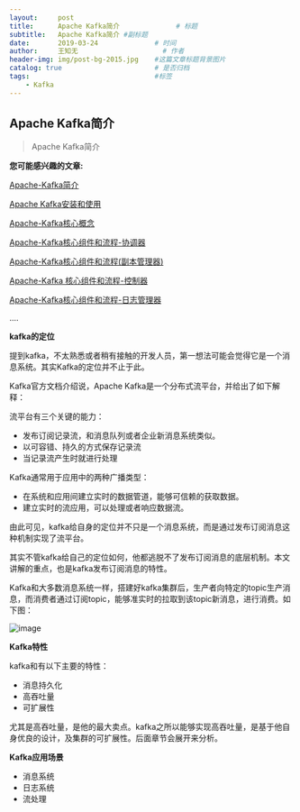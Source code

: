 ```yaml
---
layout:     post   				    
title:      Apache Kafka简介 				# 标题 
subtitle:   Apache Kafka简介 #副标题
date:       2019-03-24 				# 时间
author:     王知无						# 作者
header-img: img/post-bg-2015.jpg 	#这篇文章标题背景图片
catalog: true 						# 是否归档
tags:								#标签
    - Kafka
---
```


## Apache Kafka简介
>Apache Kafka简介

**您可能感兴趣的文章:**

[Apache-Kafka简介](http://link.zhihu.com/?target=http%3A//mp.weixin.qq.com/s%3F__biz%3DMzU3MzgwNTU2Mg%3D%3D%26mid%3D100000482%26idx%3D1%26sn%3D22b13749ed0352cd286eac7697f39f23%26chksm%3D7d3d44774a4acd6189d082976e90087a9a955e6ca12b21193395536643a302ac4c13c88fe212%23rd)

[Apache Kafka安装和使用](http://link.zhihu.com/?target=http%3A//mp.weixin.qq.com/s%3F__biz%3DMzU3MzgwNTU2Mg%3D%3D%26mid%3D100000470%26idx%3D1%26sn%3D41ee111a073c51af4f9e87c2cdc4d584%26chksm%3D7d3d44434a4acd55b67414765a7b79152d7ef430ba00bec8af6cdddd8e8cf161777ee4a15841%23rd)

[Apache-Kafka核心概念](http://link.zhihu.com/?target=http%3A//mp.weixin.qq.com/s%3F__biz%3DMzU3MzgwNTU2Mg%3D%3D%26mid%3D100000472%26idx%3D1%26sn%3D99353b901d1174c3edd4a9ebbe394975%26chksm%3D7d3d444d4a4acd5bf0017210f55ec394abda01d163674d540988ca94863a51411be951711553%23rd)

[Apache-Kafka核心组件和流程-协调器](http://link.zhihu.com/?target=http%3A//mp.weixin.qq.com/s%3F__biz%3DMzU3MzgwNTU2Mg%3D%3D%26mid%3D100000476%26idx%3D1%26sn%3D34b2127b1a09664087e3b2079844c2db%26chksm%3D7d3d44494a4acd5f3bc70d914ae2842409282780d19d57043d168895e55f160b3be7835e2446%23rd)

[Apache-Kafka核心组件和流程(副本管理器)](http://link.zhihu.com/?target=http%3A//mp.weixin.qq.com/s%3F__biz%3DMzU3MzgwNTU2Mg%3D%3D%26mid%3D100000480%26idx%3D1%26sn%3D054cdf620eb82c4ecfaccd226d49d0e0%26chksm%3D7d3d44754a4acd638ca37afcfdaad802bb3dec01758b18cdf2c607ec494526832ee58ff43451%23rd)

[Apache-Kafka 核心组件和流程-控制器](http://link.zhihu.com/?target=http%3A//mp.weixin.qq.com/s%3F__biz%3DMzU3MzgwNTU2Mg%3D%3D%26mid%3D100000474%26idx%3D1%26sn%3Dc9b9d8fbb942f5299eb1d23a9363c0a4%26chksm%3D7d3d444f4a4acd597607e33ee59aad92db50084a5ab7edb84449df6f2f3ecc504e97f05977bb%23rd)

[Apache-Kafka核心组件和流程-日志管理器](http://link.zhihu.com/?target=http%3A//mp.weixin.qq.com/s%3F__biz%3DMzU3MzgwNTU2Mg%3D%3D%26mid%3D100000478%26idx%3D1%26sn%3Deeb3310214d7fa24ca86c4afad421baa%26chksm%3D7d3d444b4a4acd5d1987dc78f89d40a20833cec682b30b9f1a0735a26681f681a38853a6ff63%23rd)

....

**kafka的定位**

提到kafka，不太熟悉或者稍有接触的开发人员，第一想法可能会觉得它是一个消息系统。其实Kafka的定位并不止于此。

Kafka官方文档介绍说，Apache Kafka是一个分布式流平台，并给出了如下解释：

流平台有三个关键的能力：

*   发布订阅记录流，和消息队列或者企业新消息系统类似。
*   以可容错、持久的方式保存记录流
*   当记录流产生时就进行处理

Kafka通常用于应用中的两种广播类型：

*   在系统和应用间建立实时的数据管道，能够可信赖的获取数据。
*   建立实时的流应用，可以处理或者响应数据流。

由此可见，kafka给自身的定位并不只是一个消息系统，而是通过发布订阅消息这种机制实现了流平台。

其实不管kafka给自己的定位如何，他都逃脱不了发布订阅消息的底层机制。本文讲解的重点，也是kafka发布订阅消息的特性。

Kafka和大多数消息系统一样，搭建好kafka集群后，生产者向特定的topic生产消息，而消费者通过订阅topic，能够准实时的拉取到该topic新消息，进行消费。如下图：

![image](http://upload-images.jianshu.io/upload_images/16241060-eabf90da50c94506.jpg?imageMogr2/auto-orient/strip%7CimageView2/2/w/1240)

**Kafka特性**

kafka和有以下主要的特性：

*   消息持久化
*   高吞吐量
*   可扩展性

尤其是高吞吐量，是他的最大卖点。kafka之所以能够实现高吞吐量，是基于他自身优良的设计，及集群的可扩展性。后面章节会展开来分析。

**Kafka应用场景**

*   消息系统
*   日志系统
*   流处理
